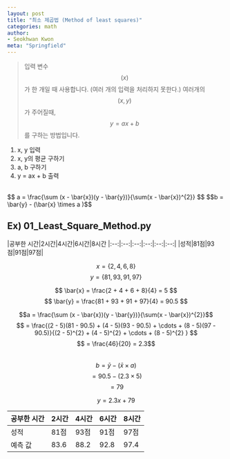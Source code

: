 ```yaml
---
layout: post
title: "최소 제곱법 (Method of least squares)"
categories: math
author:
- Seokhwan Kwon
meta: "Springfield"
---
```


>입력 변수 $$(x)$$가 한 개일 때 사용합니다. (여러 개의 입력을 처리하지 못한다.)
>여러개의 $$(x, y)$$가 주어질때, $$y = ax + b$$를 구하는 방법입니다.


1. x, y 입력
2. x, y의 평균 구하기
3. a, b 구하기
4. y = ax + b 출력

<br/>
$$ a = \frac{\sum (x - \bar{x})(y - \bar{y})}{\sum(x - \bar{x})^{2}} $$
$$b = \bar{y} - (\bar{x} \times a )$$


## Ex) 01_Least_Square_Method.py

|공부한 시간|2시간|4시간|6시간|8시간
|:--:|:--:|:--:|:--:|:--:|:--:|
|성적|81점|93점|91점|97점|


$$ x = \{ 2, 4, 6, 8 \}$$
$$ y = \{ 81, 93, 91, 97 \}$$

$$ \bar{x} = \frac{2 + 4 + 6 + 8}{4} = 5 $$
$$ \bar{y} = \frac{81 + 93 + 91 + 97}{4} = 90.5 $$



$$a = \frac{\sum (x - \bar{x})(y - \bar{y})}{\sum(x - \bar{x})^{2}}$$
$$ = \frac{(2 - 5)(81 - 90.5) + (4 - 5)(93 - 90.5) + \cdots + (8 - 5)(97 - 90.5)}{(2 - 5)^{2} + (4 - 5)^{2} + \cdots + (8 - 5)^{2}  } $$
$$ = \frac{46}{20} = 2.3$$
&nbsp;
$$ b = \bar{y} - (\bar{x} \times a ) $$
$$ = 90.5 - (2.3 \times 5 ) $$
$$ = 79 $$




$$y = 2.3x + 79 $$


|공부한 시간|2시간|4시간|6시간|8시간
|:--|:--|:--|:--|:--
|성적|81점|93점|91점|97점|
|예측 값|83.6|88.2|92.8|97.4
